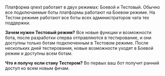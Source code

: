 
Платформа qnext работает в двух режимах: Боевой и Тестовый. Обычно все подключаемые боты платформы работают на Боевом режиме. На Тестом режиме работают все боты всех администраторов чата тех поддержки.

**Зачем нужен Тестовый режим?** Все новые функции и возможности бота, после разработки сперва отправляются в тестирование, и они доступны только ботам подключенным в Тестовом режиме. После нескольких дней тестирования, новые возможности уходят в Боевой режим и доступны всем ботам. 

**Что я получу если стану Тестером?** Во первых ваш бот получит ранний доступ ко всем новым фичам.
  
